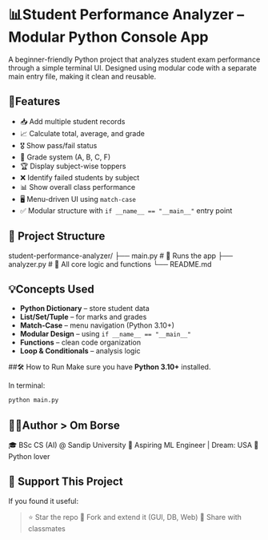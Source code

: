# 📊Student Performance Analyzer – Modular Python Console App
A beginner-friendly Python project that analyzes student exam performance through a simple terminal UI. Designed using modular code with a separate main entry file, making it clean and reusable.

## 🚀Features
- 📥 Add multiple student records
- 📈 Calculate total, average, and grade
- 🎖️ Show pass/fail status
- 🧠 Grade system (A, B, C, F)
- 🏆 Display subject-wise toppers
- ❌ Identify failed students by subject
- 📊 Show overall class performance
- 🖥️ Menu-driven UI using `match-case`
- ✅ Modular structure with `if __name__ == "__main__"` entry point


## 📂 Project Structure
student-performance-analyzer/
├── main.py # 🚀 Runs the app
├── analyzer.py # 🧠 All core logic and functions
└── README.md


## 💡Concepts Used
- **Python Dictionary** – store student data  
- **List/Set/Tuple** – for marks and grades  
- **Match-Case** – menu navigation (Python 3.10+)  
- **Modular Design** – using `if __name__ == "__main__"`  
- **Functions** – clean code organization  
- **Loop & Conditionals** – analysis logic


##🛠️ How to Run
Make sure you have **Python 3.10+** installed.

In terminal:

```bash
python main.py
```


## 🙋‍♂️Author > Om Borse
🎓 BSc CS (AI) @ Sandip University
🚀 Aspiring ML Engineer | Dream: USA
🐍 Python lover


## 🌟 Support This Project
If you found it useful:

> ⭐ Star the repo
> 🧠 Fork and extend it (GUI, DB, Web)
> 🔄 Share with classmates





